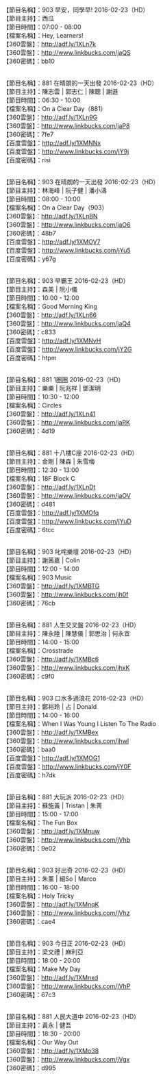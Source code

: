 <br>【節目名稱】：903 早安，同學早! 2016-02-23（HD）
<br>【節目主持】：西瓜
<br>【節目時間】：07:00 - 08:00
<br>【檔案名稱】：Hey, Learners!
<br>【360雲盤】：http://adf.ly/1XLn7k
<br>【360雲盤】：http://www.linkbucks.com/jaQS
<br>【360密碼】：bb10

<br>【節目名稱】：881 在晴朗的一天出發 2016-02-23（HD）
<br>【節目主持】：陳志雲 | 郭志仁 | 陳聰 | 謝遜
<br>【節目時間】：06:30 - 10:00
<br>【檔案名稱】：On a Clear Day（881）
<br>【360雲盤】：http://adf.ly/1XLn9G
<br>【360雲盤】：http://www.linkbucks.com/jaP8
<br>【360密碼】：7fe7
<br>【百度雲盤】：http://adf.ly/1XMNNx
<br>【百度雲盤】：http://www.linkbucks.com/jY9j
<br>【百度密碼】：risi

<br>【節目名稱】：903 在晴朗的一天出發 2016-02-23（HD）
<br>【節目主持】：林海峰 | 阮子健 | 潘小濤
<br>【節目時間】：08:00 - 10:00
<br>【檔案名稱】：On a Clear Day（903）
<br>【360雲盤】：http://adf.ly/1XLnBN
<br>【360雲盤】：http://www.linkbucks.com/jaO6
<br>【360密碼】：48b7
<br>【百度雲盤】：http://adf.ly/1XMOV7
<br>【百度雲盤】：http://www.linkbucks.com/jYu5
<br>【百度密碼】：y67g

<br>【節目名稱】：903 早霸王 2016-02-23（HD）
<br>【節目主持】：森美 | 阮小儀
<br>【節目時間】：10:00 - 12:00
<br>【檔案名稱】：Good Morning King
<br>【360雲盤】：http://adf.ly/1XLn66
<br>【360雲盤】：http://www.linkbucks.com/jaQ4
<br>【360密碼】：c833
<br>【百度雲盤】：http://adf.ly/1XMNvH
<br>【百度雲盤】：http://www.linkbucks.com/jY2G
<br>【百度密碼】：htpm

<br>【節目名稱】：881 1圈圈 2016-02-23（HD）
<br>【節目主持】：樂樂 | 阮兆祥 | 鄧潔明
<br>【節目時間】：10:30 - 12:00
<br>【檔案名稱】：Circles
<br>【360雲盤】：http://adf.ly/1XLn41
<br>【360雲盤】：http://www.linkbucks.com/jaRK
<br>【360密碼】：4d19

<br>【節目名稱】：881 十八樓C座 2016-02-23（HD）
<br>【節目主持】：金剛 | 陳森 | 朱雪梅
<br>【節目時間】：12:30 - 13:00
<br>【檔案名稱】：18F Block C
<br>【360雲盤】：http://adf.ly/1XLnDt
<br>【360雲盤】：http://www.linkbucks.com/jaOV
<br>【360密碼】：d481
<br>【百度雲盤】：http://adf.ly/1XMOfq
<br>【百度雲盤】：http://www.linkbucks.com/jYuD
<br>【百度密碼】：6tcc

<br>【節目名稱】：903 叱咤樂壇 2016-02-23（HD）
<br>【節目主持】：謝茜嘉 | Colin
<br>【節目時間】：12:00 - 14:00
<br>【檔案名稱】：903 Music
<br>【360雲盤】：http://adf.ly/1XMBTG
<br>【360雲盤】：http://www.linkbucks.com/jh0f
<br>【360密碼】：76cb

<br>【節目名稱】：881 人生交叉盤 2016-02-23（HD）
<br>【節目主持】：陳永陸 | 陳慧儀 | 郭思治 | 何永宜
<br>【節目時間】：14:00 - 15:00
<br>【檔案名稱】：Crosstrade
<br>【360雲盤】：http://adf.ly/1XMBc6
<br>【360雲盤】：http://www.linkbucks.com/jhxK
<br>【360密碼】：c9f0

<br>【節目名稱】：903 口水多過浪花 2016-02-23（HD）
<br>【節目主持】：鄭裕玲 | 占 | Donald
<br>【節目時間】：14:00 - 16:00
<br>【檔案名稱】：When I Was Young I Listen To The Radio
<br>【360雲盤】：http://adf.ly/1XMBex
<br>【360雲盤】：http://www.linkbucks.com/jhwl
<br>【360密碼】：baa0
<br>【百度雲盤】：http://adf.ly/1XMOG1
<br>【百度雲盤】：http://www.linkbucks.com/jY0F
<br>【百度密碼】：h7dk

<br>【節目名稱】：881 大玩派 2016-02-23（HD）
<br>【節目主持】：蘇施黃 | Tristan | 朱菁
<br>【節目時間】：15:00 - 17:00
<br>【檔案名稱】：The Fun Box
<br>【360雲盤】：http://adf.ly/1XMnuw
<br>【360雲盤】：http://www.linkbucks.com/jVhb
<br>【360密碼】：9e02

<br>【節目名稱】：903 好出奇 2016-02-23（HD）
<br>【節目主持】：朱薰 | 細So | Marco
<br>【節目時間】：16:00 - 18:00
<br>【檔案名稱】：Holy Tricky
<br>【360雲盤】：http://adf.ly/1XMnqK
<br>【360雲盤】：http://www.linkbucks.com/jVhz
<br>【360密碼】：cae4

<br>【節目名稱】：903 今日正 2016-02-23（HD）
<br>【節目主持】：梁文禮 | 麻利亞
<br>【節目時間】：18:00 - 20:00
<br>【檔案名稱】：Make My Day
<br>【360雲盤】：http://adf.ly/1XMnxd
<br>【360雲盤】：http://www.linkbucks.com/jVhP
<br>【360密碼】：67c3

<br>【節目名稱】：881 人民大道中 2016-02-23（HD）
<br>【節目主持】：黃永 | 健吾
<br>【節目時間】：18:30 - 20:00
<br>【檔案名稱】：Our Way Out
<br>【360雲盤】：http://adf.ly/1XMo38
<br>【360雲盤】：http://www.linkbucks.com/jVgx
<br>【360密碼】：d995
